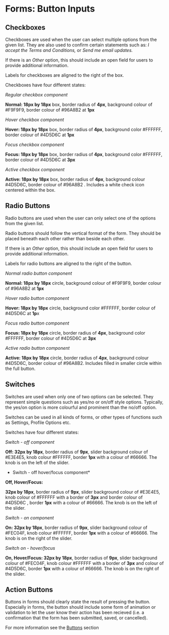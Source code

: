 # Forms: Button Inputs

## Checkboxes

Checkboxes are used when the user can select multiple options from the given list. They are also used to confirm certain statements such as: _I accept the Terms and Conditions,_ or _Send me email updates._ 

If there is an _Other_ option, this should include an open field for users to provide additional information.

Labels for checkboxes are aligned to the right of the box.

Checkboxes have four different states:

*Regular checkbox component*

**Normal: 18px by 18px** box, border radius of **4px**, background colour of \#F9F9F9, border colour of \#96A8B2 at **1px**

*Hover checkbox component*

**Hover: 18px by 18px** box, border radius of **4px**, background color \#FFFFFF, border colour of \#4D5D6C at **1px**

*Focus checkbox component*

**Focus: 18px by 18px** box, border radius of **4px**, background color \#FFFFFF, border colour of \#4D5D6C at **3px**

*Active checkbox component*

**Active: 18px by 18px** box, border radius of **4px**, background colour \#4D5D6C, border colour of \#96A8B2 . Includes a white check icon centered within the box.

## Radio Buttons

Radio buttons are used when the user can only select one of the options from the given list.

Radio buttons should follow the vertical format of the form. They should be placed beneath each other rather than beside each other.

If there is an _Other_ option, this should include an open field for users to provide additional information.

Labels for radio buttons are aligned to the right of the button.

*Normal radio button component*

**Normal: 18px by 18px** circle, background colour of \#F9F9F9, border colour of \#96A8B2 at **1px**

*Hover radio button component*

**Hover: 18px by 18px** circle, background color \#FFFFFF, border colour of \#4D5D6C at **1p**x

*Focus radio button component*

**Focus: 18px by 18px** circle, border radius of **4px**, background color \#FFFFFF, border colour of \#4D5D6C at **3px**

*Active radio button component*

**Active: 18px by 18px** circle, border radius of **4px**, background colour \#4D5D6C, border colour of \#96A8B2. Includes filled in smaller circle within the full button.

## Switches

Switches are used when only one of two options can be selected. They represent simple questions such as yes/no or on/off style options. Typically, the yes/on option is more colourful and prominent than the no/off option.

Switches can be used in all kinds of forms, or other types of functions such as Settings, Profile Options etc.

Switches have four different states:

*Switch - off component*

**Off: 32px by 18px**, border radius of **9px**, slider background colour of \#E3E4E5, knob colour \#FFFFFF, border **1px** with a colour of \#66666. The knob is on the left of the slider.

* Switch - off hover/focus component*

**Off, Hover/Focus:**

**32px by 18px**, border radius of **9px**, slider background colour of \#E3E4E5, knob colour of \#FFFFFF with a border of **3px** and border colour of \#4D5D6C , border **1px** with a colour of \#66666. The knob is on the left of the slider.

*Switch - on component*

**On: 32px by 18px**, border radius of **9px**, slider background colour of \#FEC04F, knob colour \#FFFFFF, border **1px** with a colour of \#66666. The knob is on the right of the slider.

*Switch on - hover/focus*

**On, Hover/Focus: 32px by 18px**, border radius of **9px**, slider background colour of \#FEC04F, knob colour \#FFFFFF with a border of **3px** and colour of \#4D5D6C, border **1px** with a colour of \#66666. The knob is on the right of the slider.

## Action Buttons

Buttons in forms should clearly state the result of pressing the button. Especially in forms, the button should include some form of animation or validation to let the user know their action has been recieved \(i.e. a confirmation that the form has been submitted, saved, or cancelled\).

For more information see the [Buttons](https://www.gitbook.com/book/gctools-outilsgc/-gcdigital-design-system/edit#/edit/master/buttons.md?_k=1dnju1) section
